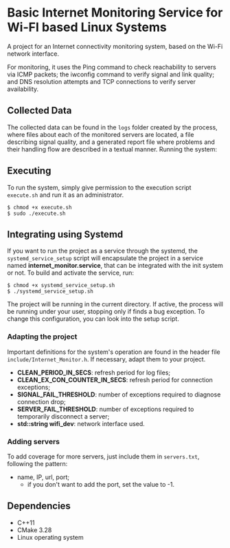 # Basic Internet Monitoring Service for Wi-FI based Linux Systems

A project for an Internet connectivity monitoring system, based on the Wi-Fi network interface.

For monitoring, it uses the Ping command to check reachability to servers via ICMP packets; the iwconfig command to verify signal and link quality; and DNS resolution attempts and TCP connections to verify server availability.

## Collected Data

The collected data can be found in the ```logs``` folder created by the process, where files about each of the monitored servers are located, a file describing signal quality, and a generated report file where problems and their handling flow are described in a textual manner.
Running the system:

## Executing 

To run the system, simply give permission to the execution script ```execute.sh``` and run it as an administrator.


    $ chmod +x execute.sh
    $ sudo ./execute.sh


## Integrating using Systemd
If you want to run the project as a service through the systemd, the ```systemd_service_setup``` script will encapsulate the project in a service named **internet_monitor.service**, that can be integrated with the init system or not. To build and activate the service, run:


    $ chmod +x systemd_service_setup.sh
    $ ./systemd_service_setup.sh

The project will be running in the current directory. 
If active, the process will be running under your user, stopping only if finds a bug exception. To change this configuration, you can look into the setup script.

### Adapting the project

Important definitions for the system's operation are found in the header file ```include/Internet_Monitor.h```. If necessary, adapt them to your project.

- **CLEAN_PERIOD_IN_SECS**: refresh period for log files;
- **CLEAN_EX_CON_COUNTER_IN_SECS**: refresh period for connection exceptions;
- **SIGNAL_FAIL_THRESHOLD**: number of exceptions required to diagnose connection drop;
- **SERVER_FAIL_THRESHOLD**: number of exceptions required to temporarily disconnect a server;
- **std::string wifi_dev**: network interface used.

### Adding servers

To add coverage for more servers, just include them in ```servers.txt```, following the pattern:

- name, IP, url, port;
  - if you don't want to add the port, set the value to -1.

## Dependencies

- C++11
- CMake 3.28
- Linux operating system
